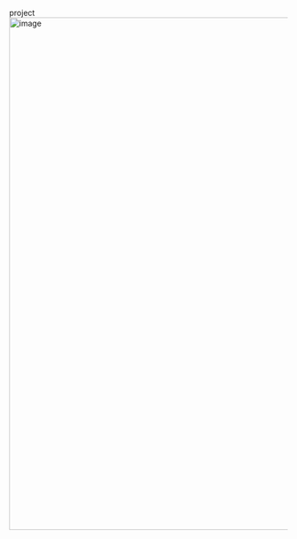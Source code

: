 project
<img width="925" alt="image" src="https://github.com/anchal8219/Tax_Calculator_Assignment/assets/91964348/8b5ac921-fdf5-47f6-9e07-be5039c9fcfa">
